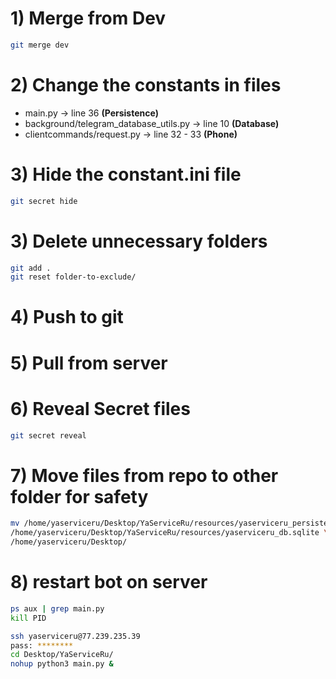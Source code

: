 # 1) Merge from Dev
```bash
git merge dev
```

# 2) Change the constants in files
* main.py -> line 36 **(Persistence)**
* background/telegram_database_utils.py -> line 10 **(Database)**
* clientcommands/request.py -> line 32 - 33 **(Phone)**

# 3) Hide the constant.ini file
```bash
git secret hide
```

# 3) Delete unnecessary folders
```bash
git add .
git reset folder-to-exclude/
```

# 4) Push to git

# 5) Pull from server

# 6) Reveal Secret files
```bash
git secret reveal
```

# 7) Move files from repo to other folder for safety
```bash
mv /home/yaserviceru/Desktop/YaServiceRu/resources/yaserviceru_persistence \
/home/yaserviceru/Desktop/YaServiceRu/resources/yaserviceru_db.sqlite \
/home/yaserviceru/Desktop/
```

# 8) restart bot on server
```bash
ps aux | grep main.py
kill PID

ssh yaserviceru@77.239.235.39
pass: ********
cd Desktop/YaServiceRu/
nohup python3 main.py &
```
